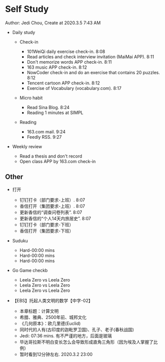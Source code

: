 # Self Study

Author: Jedi Chou, Create at 2020.3.5 7:43 AM

* Daily study
  * Check-in
    * 101WeiQi daily exercise check-in. 8:08
    * Read articles and check interview invitation (MaiMai APP). 8:11
    * Don't memorize words APP check-in. 8:11
    * 163 music APP check-in. 8:12
    * NowCoder check-in and do an exercise that contains 20 puzzles. 8:12
    * Tencent cartoon APP check-in. 8:12
    * Exercise of Vocabulary (vocabulary.com). 8:17

  * Micro habit
    * Read Sina Blog. 8:24
    * Reading 1 minutes at SIMPL

  * Reading
    * 163.com mail. 9:24
    * Feedly RSS. 9:27

* Weekly review
  * Read a thesis and don't record
  * Open class APP by 163.com check-in

## Other

* 打开
  * 钉钉打卡（部门要求-上班）. 8:07
  * 香信打开（集团要求-上班）. 8:07
  * 更新香信的“调查问卷列表”. 8:07
  * 更新香信的“个人14天内旅居史”. 8:07
  * 钉钉打卡（部门要求-下班）
  * 香信打开（集团要求-下班）

* Suduku
  * Hard-00:00 mins
  * Hard-00:00 mins
  * Hard-00:00 mins

* Go Game checkb
  * Leela Zero vs Leela Zero
  * Leela Zero vs Leela Zero
  * Leela Zero vs Leela Zero

* 【EBS】托起人类文明的数学【中字-02】
  * 本章标题：计算文明
  * 希腊、雅典、2500年前、城邦文化
  * 《几何原本》：欧几里德(Euclid)
  * 同时代的人有(古印度的迦毗罗卫国)、孔子、老子(春秋战国)
  * Jedi: 07:36 mins. 有不严谨的地方，后面是玻璃
  * 毕达哥拉斯不明白变长怎么会导致形成直角三角形（因为埃及人掌握了比例）
  * 暂时看到12分钟左右. 2020.3.2 23:00
